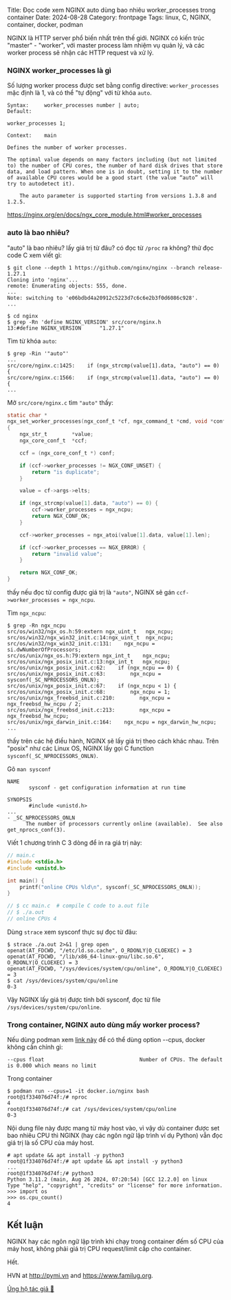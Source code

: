 Title: Đọc code xem NGINX auto dùng bao nhiêu worker_processes trong container
Date: 2024-08-28
Category: frontpage
Tags: linux, C, NGINX, container, docker, podman

NGINX là HTTP server phổ biến nhất trên thế giới.
NGINX có kiến trúc "master" - "worker", với master process làm nhiệm vụ quản lý, và các worker process sẽ nhận các HTTP request và xử lý.

### NGINX worker_processes là gì
Số lượng worker process được set bằng config directive: `worker_processes` mặc định là 1, và có thể "tự động" với từ khóa `auto`.


```
Syntax: 	worker_processes number | auto;
Default:

worker_processes 1;

Context: 	main

Defines the number of worker processes.

The optimal value depends on many factors including (but not limited to) the number of CPU cores, the number of hard disk drives that store data, and load pattern. When one is in doubt, setting it to the number of available CPU cores would be a good start (the value “auto” will try to autodetect it).

    The auto parameter is supported starting from versions 1.3.8 and 1.2.5.
```
<https://nginx.org/en/docs/ngx_core_module.html#worker_processes>

### auto là bao nhiêu?
"auto" là bao nhiêu? lấy giá trị từ đâu? có đọc từ `/proc` ra không? thử đọc code C xem viết gì:

```
$ git clone --depth 1 https://github.com/nginx/nginx --branch release-1.27.1
Cloning into 'nginx'...
remote: Enumerating objects: 555, done.
...
Note: switching to 'e06bdbd4a20912c5223d7c6c6e2b3f0d6086c928'.
...

$ cd nginx
$ grep -Rn 'define NGINX_VERSION' src/core/nginx.h
13:#define NGINX_VERSION      "1.27.1"
```

Tìm từ khóa `auto`:

```
$ grep -Rin '"auto"'
...
src/core/nginx.c:1425:    if (ngx_strcmp(value[1].data, "auto") == 0) {
src/core/nginx.c:1566:    if (ngx_strcmp(value[1].data, "auto") == 0) {
...
```

Mở `src/core/nginx.c` tìm `"auto"` thấy:

```c
static char *
ngx_set_worker_processes(ngx_conf_t *cf, ngx_command_t *cmd, void *conf)
{
    ngx_str_t        *value;
    ngx_core_conf_t  *ccf;

    ccf = (ngx_core_conf_t *) conf;

    if (ccf->worker_processes != NGX_CONF_UNSET) {
        return "is duplicate";
    }

    value = cf->args->elts;

    if (ngx_strcmp(value[1].data, "auto") == 0) {
        ccf->worker_processes = ngx_ncpu;
        return NGX_CONF_OK;
    }

    ccf->worker_processes = ngx_atoi(value[1].data, value[1].len);

    if (ccf->worker_processes == NGX_ERROR) {
        return "invalid value";
    }

    return NGX_CONF_OK;
}
```

thấy nếu đọc từ config được giá trị là `"auto"`, NGINX sẽ gán `ccf->worker_processes = ngx_ncpu`.

Tìm `ngx_ncpu`:

```
$ grep -Rn ngx_ncpu
src/os/win32/ngx_os.h:59:extern ngx_uint_t   ngx_ncpu;
src/os/win32/ngx_win32_init.c:14:ngx_uint_t  ngx_ncpu;
src/os/win32/ngx_win32_init.c:131:    ngx_ncpu = si.dwNumberOfProcessors;
src/os/unix/ngx_os.h:79:extern ngx_int_t    ngx_ncpu;
src/os/unix/ngx_posix_init.c:13:ngx_int_t   ngx_ncpu;
src/os/unix/ngx_posix_init.c:62:    if (ngx_ncpu == 0) {
src/os/unix/ngx_posix_init.c:63:        ngx_ncpu = sysconf(_SC_NPROCESSORS_ONLN);
src/os/unix/ngx_posix_init.c:67:    if (ngx_ncpu < 1) {
src/os/unix/ngx_posix_init.c:68:        ngx_ncpu = 1;
src/os/unix/ngx_freebsd_init.c:210:        ngx_ncpu = ngx_freebsd_hw_ncpu / 2;
src/os/unix/ngx_freebsd_init.c:213:        ngx_ncpu = ngx_freebsd_hw_ncpu;
src/os/unix/ngx_darwin_init.c:164:    ngx_ncpu = ngx_darwin_hw_ncpu;
...
```

thấy trên các hệ điều hành, NGINX sẽ lấy giá trị theo cách khác nhau. Trên "posix" như các Linux OS, NGINX lấy gọi C function `sysconf(_SC_NPROCESSORS_ONLN)`.

Gõ `man sysconf`

```
NAME
       sysconf - get configuration information at run time

SYNOPSIS
       #include <unistd.h>
...
- _SC_NPROCESSORS_ONLN
      The number of processors currently online (available).  See also get_nprocs_conf(3).
```

Viết 1 chương trình C 3 dòng để in ra giá trị này:

```C
// main.c
#include <stdio.h>
#include <unistd.h>

int main() {
    printf("online CPUs %ld\n", sysconf(_SC_NPROCESSORS_ONLN));
}

// $ cc main.c  # compile C code to a.out file
// $ ./a.out
// online CPUs 4
```

Dùng `strace` xem sysconf thực sự đọc từ đâu:

```
$ strace ./a.out 2>&1 | grep open
openat(AT_FDCWD, "/etc/ld.so.cache", O_RDONLY|O_CLOEXEC) = 3
openat(AT_FDCWD, "/lib/x86_64-linux-gnu/libc.so.6", O_RDONLY|O_CLOEXEC) = 3
openat(AT_FDCWD, "/sys/devices/system/cpu/online", O_RDONLY|O_CLOEXEC) = 3
$ cat /sys/devices/system/cpu/online
0-3
```

Vậy NGINX lấy giá trị được tính bởi sysconf, đọc từ file `/sys/devices/system/cpu/online`.

### Trong container, NGINX auto dùng mấy worker process?
Nếu dùng podman xem [link này](https://github.com/containers/podman/blob/0e5eba6053137192fe6d5feb257204cb8e360517/troubleshooting.md#26-running-containers-with-resource-limits-fails-with-a-permissions-error) để có thể dùng option --cpus, docker không cần chỉnh gì:


```
--cpus float                               Number of CPUs. The default is 0.000 which means no limit
```

Trong container

```
$ podman run --cpus=1 -it docker.io/nginx bash
root@1f334076d74f:/# nproc
4
root@1f334076d74f:/# cat /sys/devices/system/cpu/online
0-3
```

Nội dung file này được mang từ máy host vào, vì vậy dù container được set bao nhiêu CPU thì NGINX (hay các ngôn ngữ lập trình ví dụ Python) vẫn đọc giá trị là số CPU của máy host.

```
# apt update && apt install -y python3
root@1f334076d74f:/# apt update && apt install -y python3
...
root@1f334076d74f:/# python3
Python 3.11.2 (main, Aug 26 2024, 07:20:54) [GCC 12.2.0] on linux
Type "help", "copyright", "credits" or "license" for more information.
>>> import os
>>> os.cpu_count()
4
```
## Kết luận
NGINX hay các ngôn ngữ lập trình khi chạy trong container đếm số CPU của máy host, không phải giá trị CPU request/limit cấp cho container.

Hết.

HVN at <http://pymi.vn> and <https://www.familug.org>.

[Ủng hộ tác giả 🍺](https://www.familug.org/p/ung-ho.html)
